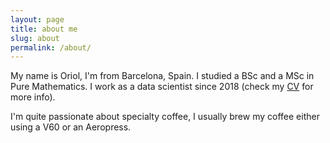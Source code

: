 ```yaml
---
layout: page
title: about me
slug: about
permalink: /about/
---
```


My name is Oriol, I'm from Barcelona, Spain. I studied a BSc and a MSc in Pure Mathematics. I work as a data scientist since 2018 (check my [CV](/cv/) for more info).

I'm quite passionate about specialty coffee, I usually brew my coffee either using a V60 or an Aeropress.